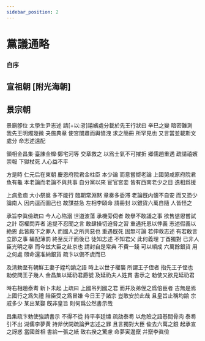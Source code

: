 ```yaml
---
sidebar_position: 2
---
```


# 黨議通略

### 自序

## 宣祖朝 [附光海朝]

## 景宗朝 

景廟卽位 太學生尹志述 請[+以:광]禧嬪處分載於先王行狀曰 辛巳之變 暗密難測 我先王明燭幾微 夬施典章 使宮闈肅而輿憤洩 求之簡冊 所罕見也 又言當並載斯文處分 命志述遠配

領相金昌集·臺諌金橰·鄭宅河等 交章救之 以爲士氣不可摧折 郷儒趙重遇 疏請禧嬪崇報 下獄杖死 人心益不平

方是時 仁元后在東朝 慶恩府院君金柱臣 本少論 而意嘗嚮老論 上國舅咸原府院君魚有龜 本老論而老論不與共事 自分黨以來 宦官宮妾 皆有西南老少之目 迭相爲援

上病愈痼 大小祭奠 多不能行 臨朝常淵黙 章奏多委滞 老論旣内懐不自安 而又恐少論南人 因内逕而圖己也 故謀益急 左相李頤命 請冊封 以銀貨六萬自隨 人皆怪之

承旨李眞儉疏曰 今人心陷溺 世道波蕩 承機旁伺者 敢擧不敢議之事 欲售慫惥嘗試之計 窃權閃弄者 追提不忍聞之言 敢肆操切迫脅之習 重遇托恩以悖義 志述假義以絶恩 此皆殿下之罪人 而國人之所共惡也 重遇旣死 固無可論 若伸救志述 有若敢言 立節之事 編配薄罰 終至反汗而後已 徒知志述 不知君父 此何義理 丁酉獨對 已非人臣光明之擧 而今玆大臣之赴京也 請封自是常典 不費一錢 可以順成 六萬餘銀貨 用之何處 頤命還准納銀貨 疏卞以備不虞而已

及淸勅至有朝鮮王妻子姪均諭之語 時上以世子權襲 所謂王子侄者 指先王子侄也 勅使問王子幾人 金昌集以延礽君爵號 及延礽夫人姓貫 書示之 勅使又欲見延礽君

時右相趙泰耈 新卜未起 上疏曰 上國吊列國之君 而幷及弟侄之爲倍臣者 古無是焉 上國行之爲失禮 陪臣受之爲冒嫌 今日王子諸宗 豈敢安於此哉 且皇旨止稱均諭 宗戚多少 某出某娶 旣非皇旨 則何爲公然書示哉

昌集疏卞勅使強請書示 不得不從 持平李廷熽 疏劾泰耈 以危險之語惎間骨肉 泰耈引不出 湖儒李夢黄 持斧伏闕疏論尹志述之罪 且言獨對大臣 偸去六萬之銀 起承宣之訝惑 當國首相 書給一張之紙 致右揆之驚慮 命夢寅邊竄 幷竄李眞儉

